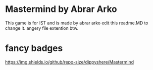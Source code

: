 Mastermind by Abrar Arko
====

This game is for IST and is made by abrar arko edit this readme.MD to change it. angery file extention btw.

fancy badges
===
https://img.shields.io/github/repo-size/dippyshere/Mastermind

